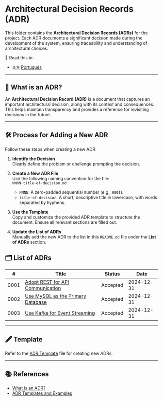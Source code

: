 # Architectural Decision Records (ADR)

This folder contains the **Architectural Decision Records (ADRs)** for the project. 
Each ADR documents a significant decision made during the development of the system, 
ensuring traceability and understanding of architectural choices.

📖 Read this in:
- 🇧🇷 [Português](README.pt.md)

---

## 📜 What is an ADR?

An **Architectural Decision Record (ADR)** is a document that captures an important architectural decision, 
along with its context and consequences. This helps maintain transparency and provides a reference for revisiting decisions in the future.

---

## 🛠️ Process for Adding a New ADR

Follow these steps when creating a new ADR:

1. **Identify the Decision**  
   Clearly define the problem or challenge prompting the decision.

2. **Create a New ADR File**  
   Use the following naming convention for the file:  
   `NNNN-title-of-decision.md`
    - `NNNN`: A zero-padded sequential number (e.g., `0001`).
    - `title-of-decision`: A short, descriptive title in lowercase, with words separated by hyphens.

3. **Use the Template**  
   Copy and customize the provided ADR template to structure the document. Ensure all relevant sections are filled out.

4. **Update the List of ADRs**  
   Manually add the new ADR to the list in this `README.md` file under the **List of ADRs** section.

## 🗂️ List of ADRs

| #    | Title                                                                        | Status    | Date       |
|------|------------------------------------------------------------------------------|-----------|------------|
| 0001 | [Adopt REST for API Communication](0001-adopt-rest-for-api-communication.md) | Accepted  | 2024-12-31 |
| 0002 | [Use MySQL as the Primary Database](0002-use-mysql.md)                       | Accepted  | 2024-12-31 |
| 0003 | [Use Kafka for Event Streaming](0003-use-kafka-for-event-streaming.md)       | Accepted  | 2024-12-31 |

---

## 🖋️ Template

Refer to the [ADR Template](template.md) file for creating new ADRs.

---

## 📚 References

- [What is an ADR?](https://adr.github.io/)
- [ADR Templates and Examples](https://github.com/joelparkerhenderson/architecture_decision_record)

